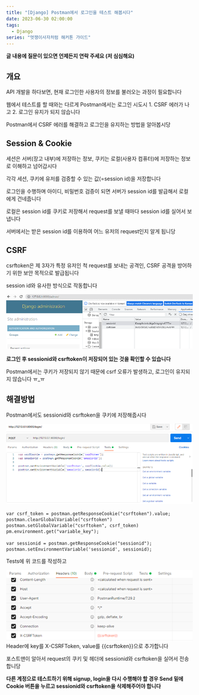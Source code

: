 ```yaml
---
title: "[Django] Postman에서 로그인을 테스트 해봅시다"
date: 2023-06-30 02:00:00
tags:
  - Django
series: "멋쟁이사자처럼 해커톤 가이드"
---
```


**글 내용에 질문이 있으면 언제든지 연락 주세요 (저 심심해요)**

## 개요
API 개발을 하다보면, 현재 로그인한 사용자의 정보를 불러오는 과정이 필요합니다

웹에서 테스트를 할 때와는 다르게 Postman에서는 로그인 시도시 1. CSRF 에러가 나고 2. 로그인 유지가 되지 않습니다

Postman에서 CSRF 에러를 해결하고 로그인을 유지하는 방법을 알아봅시당

## Session & Cookie

세션은 서버(장고 내부)에 저장하는 정보, 쿠키는 로컬(사용자 컴퓨터)에 저장하는 정보로 이해하고 넘어갑시다

각각 세션, 쿠키에 유저를 검증할 수 있는 값(=session id)을 저장합니다

로그인을 수행하며 아이디, 비밀번호 검증이 되면 서버가 session id를 발급해서 로컬에게 건네줍니다

로컬은 session id를 쿠키로 저장해서 request를 보낼 때마다 session id를 실어서 보냅니다 

서버에서는 받은 session id를 이용하여 어느 유저의 request인지 알게 됩니당

## CSRF

csrftoken은 제 3자가 특정 유저인 척 request를 보내는 공격인, CSRF 공격을 방어하기 위한 보안 목적으로 발급됩니다

session id와 유사한 방식으로 작동합니다

![](1.png)

**로그인 후 sessionid와 csrftoken이 저장되어 있는 것을 확인할 수 있습니다**

Postman에서는 쿠키가 저장되지 않기 때문에 csrf 오류가 발생하고, 로그인이 유지되지 않습니다 ㅠ_ㅠ

## 해결방법

Postman에서도 sessionid와 csrftoken을 쿠키에 저장해줍시다

![](2.png)
```
var csrf_token = postman.getResponseCookie("csrftoken").value;
postman.clearGlobalVariable("csrftoken")
postman.setGlobalVariable("csrftoken", csrf_token)
pm.environment.get("variable_key");

var sessionid = postman.getResponseCookie("sessionid");
postman.setEnvironmentVariable('sessionid', sessionid);
```
Tests에 위 코드를 작성하고

![](3.png)
Header에 key를 X-CSRFToken, value를 {{csrftoken}}으로 추가합니다

포스트맨이 알아서 request의 쿠키 및 헤더에 sessionid와 csrftoken을 실어서 전송합니당

**다른 계정으로 테스트하기 위해 signup, login을 다시 수행해야 할 경우 Send 밑에 Cookie 버튼을 누르고 sessionid와 csrftoken을 삭제해주어야 합니다**